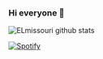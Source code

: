 ### Hi everyone 👋

![ELmissouri github stats](https://github-readme-stats.vercel.app/api?username=Zaouat&theme=dark&show_icons=true)

[![Spotify](https://novatorem-p45ljvu5o-zaouat.vercel.app/api/spotify)](https://open.spotify.com/user/g36qfnwwffz9sqsrwvstwi6ad)

